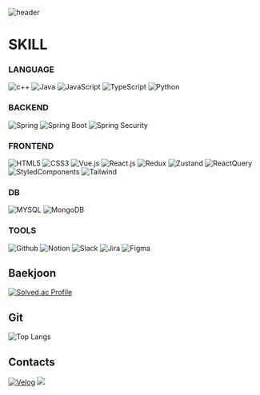 ![header](https://capsule-render.vercel.app/api?type=Waving&color=6fd1cb&height=200&section=header&text=WELCOME%20TO-nl-MoonHee's%20GitHub&fontAlignY=30&fontAlignY=50&fontSize=45&fontColor=FFFFFF&stroke=000000&strokeWidth=0&animation=fadeIn)

# SKILL
### LANGUAGE
![c++](https://img.shields.io/badge/C++-00599C.svg?&style-square-red?style=flat-square&logo=cplusplus&logoColor=white)
![Java](https://img.shields.io/badge/JAVA-007396.svg?&style-square-red?style=flat-square&logo=Java&logoColor=white)
![JavaScript](https://img.shields.io/badge/JavaScript-F7DF1E.svg?&style-square-red?style=flat-square&logo=JavaScript&logoColor=white)
![TypeScript](https://img.shields.io/badge/TypeScript-3178C6.svg?&style-square-red?style=flat-square&logo=typescript&logoColor=white)
![Python](https://img.shields.io/badge/Python-3776AB.svg?&style-square-red?style=flat-square&logo=python&logoColor=white)

### BACKEND
![Spring](https://img.shields.io/badge/Spring-6DB33F.svg?&style-square-red?style=flat-square&logo=spring&logoColor=white)
![Spring Boot](https://img.shields.io/badge/SpringBoot-6DB33F.svg?&style-square-red?style=flat-square&logo=springboot&logoColor=white)
![Spring Security](https://img.shields.io/badge/SpringSecurity-6DB33F.svg?&style-square-red?style=flat-square&logo=springsecurity&logoColor=white)

### FRONTEND
![HTML5](https://img.shields.io/badge/HTML5-E34F26.svg?&style-square-red?style=flat-square&logo=html5&logoColor=white)
![CSS3](https://img.shields.io/badge/CSS3-1572B6.svg?&style-square-red?style=flat-square&logo=CSS3&logoColor=white)
![Vue.js](https://img.shields.io/badge/Vue.js-4FC08D.svg?&style-square-red?style=flat-square&logo=Vue.js&logoColor=white)
![React.js](https://img.shields.io/badge/React.js-61DAFB?&style-square-red?style=flat-square&logo=React&logoColor=white)
![Redux](https://img.shields.io/badge/Redux-764ABC?&style-square-red?style=flat-square&logo=redux&logoColor=white)
![Zustand](https://img.shields.io/badge/Zustand-A5917D.svg?&style-square-red?style=flat-square&logo=zustand&logoColor=white)
![ReactQuery](https://img.shields.io/badge/ReactQuery-FF4154.svg?&style-square-red?style=flat-square&logo=reactquery&logoColor=white)
![StyledComponents](https://img.shields.io/badge/Styled-Components-DB7093?&style-square-red?style=flat-square&logo=styledcomponents&logoColor=white)
![Tailwind](https://img.shields.io/badge/Tailwind-06B6D4?&style-square-red?style=flat-square&logo=tailwindcss&logoColor=white)

### DB
![MYSQL](https://img.shields.io/badge/MYSQL-4479A1.svg?&style-square-red?style=flat-square&logo=mysql&logoColor=white)
![MongoDB](https://img.shields.io/badge/MongoDB-47A248?&style-square-red?style=flat-square&logo=MongoDB&logoColor=white)

### TOOLS
![Github](https://img.shields.io/badge/GitHub-181717?&style-square-red?style=flat-square&logo=github&logoColor=white)
![Notion](https://img.shields.io/badge/Notion-000000?&style-square-red?style=flat-square&logo=notion&logoColor=white)
![Slack](https://img.shields.io/badge/Slack-4A154B?&style-square-red?style=flat-square&logo=slack&logoColor=white)
![Jira](https://img.shields.io/badge/Jira-0052CC?&style-square-red?style=flat-square&logo=jira&logoColor=white)
![Figma](https://img.shields.io/badge/Figma-F24E1E?&style-square-red?style=flat-square&logo=figma&logoColor=white)

## Baekjoon
[![Solved.ac Profile](http://mazassumnida.wtf/api/v2/generate_badge?boj=homoonshi)](https://solved.ac/homoonshi/)

## Git
![Top Langs](https://github-readme-stats.vercel.app/api/top-langs/?username=homoonshi&layout=compact)

## Contacts
[![Velog](https://img.shields.io/badge/Velog-20C997.svg?&style-square-red?style=flat-square&logo=Velog&logoColor=white&link=https://velog.io/@homoonshi/posts)](https://velog.io/@homoonshi/posts) 
 <a href="mailto:homoonshi@gmail.com">
   <img src="https://img.shields.io/badge/Gmail-d14836?style=flat-square&logo=Gmail&logoColor=white&link=leegm1798@naver.com"/>
</a>
